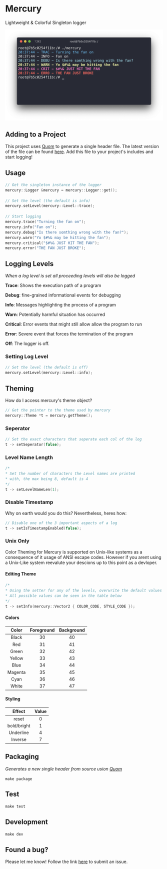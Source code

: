 # Mercury

Lightweight & Colorful Singleton logger

![example logs](./img/default_theme.png)

## Adding to a Project

This project uses [Quom](https://github.com/Viatorus/quom) to generate a single header file. The latest version of the file can be found [here](https://raw.githubusercontent.com/dgisolfi/Mercury/master/single_include/mercury.hpp). Add this file to your project's includes and start logging!



## Usage


```cpp
// Get the singleton instance of the logger
mercury::Logger &mercury = mercury::Logger::get();

// Set the level (the default is info)
mercury.setLevel(mercury::Level::trace);

// Start logging
mercury.trace("Turning the fan on");
mercury.info("Fan on");
mercury.debug("Is there somthing wrong with the fan?");
mercury.warn("Yo $#%& may be hitting the fan");
mercury.critical("$#%& JUST HIT THE FAN");
mercury.error("THE FAN JUST BROKE");
```



## Logging Levels

*When a log level is set all proceeding levels will also be logged*

**Trace**: Shows the execution path of a program

**Debug**: fine-grained informational events for debugging

**Info**: Messages highlighting the process of a program

**Warn**: Potentially harmful situation has occurred

**Critical**: Error events that might still allow allow the program to run

**Error**: Severe event that forces the termination of the program

**Off**: The logger is off.

### Setting Log Level

```cpp
// Set the level (the default is off)
mercury.setLevel(mercury::Level::info);
```



## Theming

How do I access mercury's theme object?

```cpp
// Get the pointer to the theme used by mercury
mercury::Theme *t = mercury.getTheme();
```

### Seperator

```cpp
// Set the exact characters that seperate each col of the log
t -> setSeperator(false);
```

### Level Name Length

```cpp
/*
* Set the number of characters the Level names are printed 
* with, the max being 8, default is 4
*/ 
t -> setLevelNameLen(1);
```

### Disable Timestamp

Why on earth would you do this? Nevertheless, heres how:

```cpp
// Disable one of the 3 important aspects of a log
t -> setIsTimestampEnabled(false);
```

### Unix Only

Color Theming for Mercury is supported on Unix-like systems as a consequence of it usage of ANSI escape codes. However if you arent using a Unix-Like system reevalute your descions up to this point as a devloper. 

#### Editing Theme

```cpp
/*
* Using the setter for any of the levels, overwrite the default values
* All possible values can be seen in the table below
*/ 
t -> setInfo(mercury::Vector2 { COLOR_CODE, STYLE_CODE });
```

#### Colors

|  Color  | Foreground | Background |
| :-----: | :--------: | :--------: |
|  Black  |     30     |     40     |
|   Red   |     31     |     41     |
|  Green  |     32     |     42     |
| Yellow  |     33     |     43     |
|  Blue   |     34     |     44     |
| Magenta |     35     |     45     |
|  Cyan   |     36     |     46     |
|  White  |     37     |     47     |


#### Styling

|   Effect    | Value |
| :---------: | :---: |
|    reset    |   0   |
| bold/bright |   1   |
|  Underline  |   4   |
|   Inverse   |   7   |



## Packaging

*Generates a new single header from source usion [Quom](https://github.com/Viatorus/quom)*

`make package`

## Test

`make test`

## Development

`make dev`

## Found a bug?

Please let me know! Follow the link [here](https://github.com/dgisolfi/Mercury/issues) to submit an issue.

